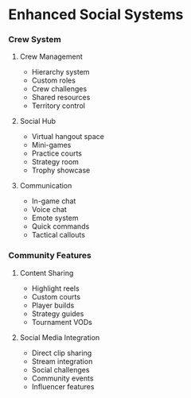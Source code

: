 # Enhanced Social Systems

### Crew System
1. Crew Management
   - Hierarchy system
   - Custom roles
   - Crew challenges
   - Shared resources
   - Territory control

2. Social Hub
   - Virtual hangout space
   - Mini-games
   - Practice courts
   - Strategy room
   - Trophy showcase

3. Communication
   - In-game chat
   - Voice chat
   - Emote system
   - Quick commands
   - Tactical callouts

### Community Features
1. Content Sharing
   - Highlight reels
   - Custom courts
   - Player builds
   - Strategy guides
   - Tournament VODs

2. Social Media Integration
   - Direct clip sharing
   - Stream integration
   - Social challenges
   - Community events
   - Influencer features 